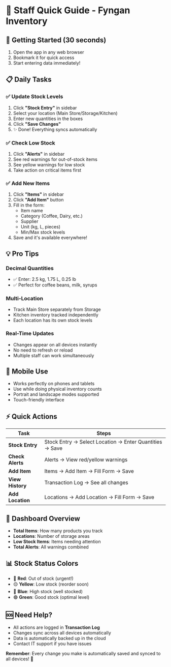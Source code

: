 # 📱 Staff Quick Guide - Fyngan Inventory

## 🚀 Getting Started (30 seconds)
1. Open the app in any web browser
2. Bookmark it for quick access
3. Start entering data immediately!

## 📋 Daily Tasks

### ✅ **Update Stock Levels**
1. Click **"Stock Entry"** in sidebar
2. Select your location (Main Store/Storage/Kitchen)
3. Enter new quantities in the boxes
4. Click **"Save Changes"**
5. ✨ Done! Everything syncs automatically

### ✅ **Check Low Stock**
1. Click **"Alerts"** in sidebar
2. See red warnings for out-of-stock items
3. See yellow warnings for low stock
4. Take action on critical items first

### ✅ **Add New Items**
1. Click **"Items"** in sidebar
2. Click **"Add Item"** button
3. Fill in the form:
   - Item name
   - Category (Coffee, Dairy, etc.)
   - Supplier
   - Unit (kg, L, pieces)
   - Min/Max stock levels
4. Save and it's available everywhere!

## 💡 Pro Tips

### **Decimal Quantities**
- ✅ Enter: 2.5 kg, 1.75 L, 0.25 lb
- ✅ Perfect for coffee beans, milk, syrups

### **Multi-Location**
- Track Main Store separately from Storage
- Kitchen inventory tracked independently
- Each location has its own stock levels

### **Real-Time Updates**
- Changes appear on all devices instantly
- No need to refresh or reload
- Multiple staff can work simultaneously

## 📱 Mobile Use
- Works perfectly on phones and tablets
- Use while doing physical inventory counts
- Portrait and landscape modes supported
- Touch-friendly interface

## ⚡ Quick Actions

| Task | Steps |
|------|-------|
| **Stock Entry** | Stock Entry → Select Location → Enter Quantities → Save |
| **Check Alerts** | Alerts → View red/yellow warnings |
| **Add Item** | Items → Add Item → Fill Form → Save |
| **View History** | Transaction Log → See all changes |
| **Add Location** | Locations → Add Location → Fill Form → Save |

## 🎯 Dashboard Overview
- **Total Items**: How many products you track
- **Locations**: Number of storage areas
- **Low Stock Items**: Items needing attention
- **Total Alerts**: All warnings combined

## 📊 Stock Status Colors
- 🔴 **Red**: Out of stock (urgent!)
- 🟡 **Yellow**: Low stock (reorder soon)
- 🔵 **Blue**: High stock (well stocked)
- 🟢 **Green**: Good stock (optimal level)

## 🆘 Need Help?
- All actions are logged in **Transaction Log**
- Changes sync across all devices automatically
- Data is automatically backed up in the cloud
- Contact IT support if you have issues

**Remember**: Every change you make is automatically saved and synced to all devices! 🎉
